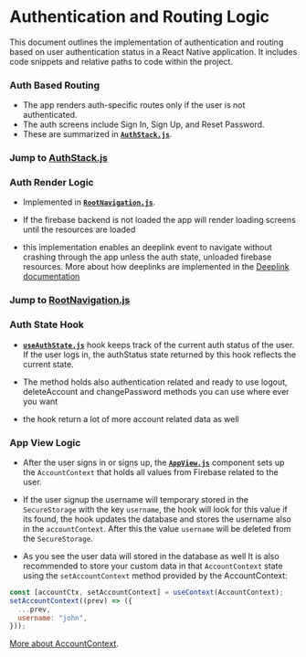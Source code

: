 # Authentication and Routing Logic

This document outlines the implementation of authentication and routing based on user authentication status in a React Native application. It includes code snippets and relative paths to code within the project.

### Auth Based Routing

- The app renders auth-specific routes only if the user is not authenticated.
- The auth screens include Sign In, Sign Up, and Reset Password.
- These are summarized in **[`AuthStack.js`](/frontend/src/modules/auth/AuthStack.js)**.

### Jump to [AuthStack.js](/frontend/src/modules/auth/AuthStack.js)

### Auth Render Logic

- Implemented in **[`RootNavigation.js`](/frontend/src/modules/auth/RootNavigation.js)**.

- If the firebase backend is not loaded the app will render loading screens until the resources are loaded

- this implementation enables an deeplink event to navigate without crashing through the app unless the auth state, unloaded firebase resources. More about how deeplinks are implemented in the [Deeplink documentation](/documentations/deeplink-implementation/Deeplink_Implementaion.md)

### Jump to [RootNavigation.js](/frontend/src/modules/auth/RootNavigation.js)

### Auth State Hook

- **[`useAuthState.js`](/frontend/src/hooks/auth/use-auth-state.js)** hook keeps track of the current auth status of the user. If the user logs in, the authStatus state returned by this hook reflects the current state.

- The method holds also authentication related and ready to use logout, deleteAccount and changePassword methods you can use where ever you want

- the hook return a lot of more account related data as well

### App View Logic

- After the user signs in or signs up, the **[`AppView.js`](/frontend/src/modules/AppView.js)** component sets up the `AccountContext` that holds all values from Firebase related to the user.

- If the user signup the username will temporary stored in the `SecureStorage` with the key `username`,
  the hook will look for this value if its found, the hook updates the database and stores the username also in the `accountContext`.
  After this the value `username` will be deleted from the `SecureStorage`.

- As you see the user data will stored in the database as well
  It is also recommended to store your custom data in that `AccountContext` state using the `setAccountContext` method provided by the AccountContext:

```javascript
const [accountCtx, setAccountContext] = useContext(AccountContext);
setAccountContext((prev) => ({
  ...prev,
  username: "john",
}));
```

[More about AccountContext](/documentations/react-contexts/Account_Context.md).
